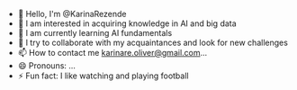 
- 👋 Hello, I'm @KarinaRezende
- 👀 I am interested in acquiring knowledge in AI and big data
- 🌱 I am currently learning AI fundamentals
- 💞️ I try to collaborate with my acquaintances and look for new challenges
- 📫 How to contact me karinare.oliver@gmail.com...
- 😄 Pronouns: ...
- ⚡ Fun fact: I like watching and playing football 
<!---
KarinaRezende/KarinaRezende is a ✨ special ✨ repository because its `README.md` (this file) appears on your GitHub profile.
You can click the Preview link to take a look at your changes.
--->
